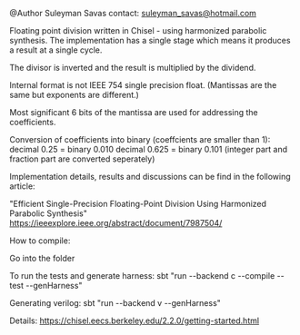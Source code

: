 @Author Suleyman Savas contact: suleyman_savas@hotmail.com

Floating point division written in Chisel - using harmonized parabolic synthesis. The implementation has a single stage which means it produces a result at a single cycle.

The divisor is inverted and the result is multiplied by the dividend.

Internal format is not IEEE 754 single precision float. (Mantissas are the same but exponents are different.)

Most significant 6 bits of the mantissa are used for addressing the coefficients.

Conversion of coefficients into binary (coeffcients are smaller than 1): decimal 0.25 = binary 0.010 decimal 0.625 = binary 0.101 (integer part and fraction part are converted seperately)

Implementation details, results and discussions can be find in the following article:

"Efficient Single-Precision Floating-Point Division Using Harmonized Parabolic Synthesis" https://ieeexplore.ieee.org/abstract/document/7987504/

How to compile:

Go into the folder

To run the tests and generate harness: sbt "run --backend c --compile --test --genHarness"

Generating verilog: sbt "run --backend v --genHarness"

Details: https://chisel.eecs.berkeley.edu/2.2.0/getting-started.html
